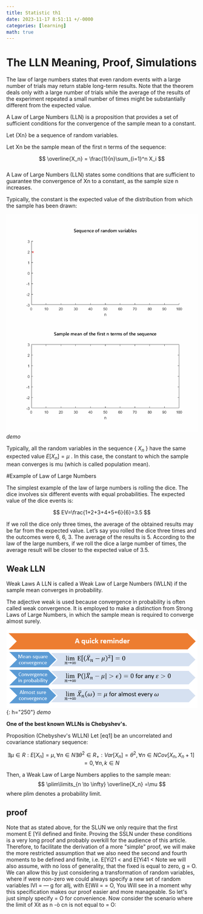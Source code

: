 ```yaml
---
title: Statistic th1
date: 2023-11-17 8:51:11 +/-0000
categories: [learning]
math: true
---
```


# The LLN Meaning, Proof, Simulations

The law of large numbers states that even random events with a large number of trials may return stable long-term results. Note that the theorem deals only with a large number of trials while the average of the results of the experiment repeated a small number of times might be substantially different from the expected value. <br>

A Law of Large Numbers (LLN) is a proposition that provides a set of sufficient conditions for the convergence of the sample mean to a constant.

Let {Xn} be a sequence of random variables.

Let Xn be the sample mean of the first n terms of the sequence:

$$
  \overline{X_n} =  \frac{1}{n}\sum_{i=1}^n X_i  
$$
<br>
A Law of Large Numbers (LLN) states some conditions that are sufficient to guarantee the convergence of Xn to a constant, as the sample size n increases.

Typically, the constant is the expected value of the distribution from which the sample has been drawn:

![g1](/assets/statiistics/H3.5/G1.gif)
_demo_

Typically, all the random variables in the sequence { $X_n$ } have the same expected value  $E\left[ X_n \right] = \mu$ . In this case, the constant to which the sample mean converges is mu (which is called population mean).

#Example of Law of Large Numbers

The simplest example of the law of large numbers is rolling the dice. The dice involves six different events with equal probabilities. The expected value of the dice events is:

$$
EV=\frac{1+2+3+4+5+6}{6}=3.5
$$

 

If we roll the dice only three times, the average of the obtained results may be far from the expected value. Let’s say you rolled the dice three times and the outcomes were 6, 6, 3. The average of the results is 5. According to the law of the large numbers, if we roll the dice a large number of times, the average result will be closer to the expected value of 3.5.


## Weak LLN

Weak Laws
A LLN is called a Weak Law of Large Numbers (WLLN) if the sample mean converges in probability.

The adjective weak is used because convergence in probability is often called weak convergence. It is employed to make a distinction from Strong Laws of Large Numbers, in which the sample mean is required to converge almost surely.

![g1](/assets/statiistics/th1/th1-1.png){: h="250"}
_demo_

**One of the best known WLLNs is Chebyshev's.**

Proposition (Chebyshev's WLLN) Let [eq1] be an uncorrelated and covariance stationary sequence:

$$
\exists\mu\in R :E\left[X_n \right] = \mu, \forall n\in N 
\exists \theta^2 \in R_+ : Var\left[X_n \right]= \theta^2, \forall n \in N 
Cov\left[X_n,X_n+1 \right] = 0, \forall n,k \in N
$$

Then, a Weak Law of Large Numbers applies to the sample mean:
$$
\plim\limits_{n \to \infty} \overline{X_n} =\mu
$$
where plim denotes a probability limit.

## proof

Note that as stated above, for the SLUN we only require that the first moment E [Yil defined and
finite. Proving the SSLN under these conditions is a very long proof and probably overkill for the
audience of this article. Therefore, to facilitate the derivation of a more "simple" proof, we will make the
more restricted assumption that we also need the second and fourth moments to be defined and finite,
i.e. E[Yi21 < and E[Yi41 <
Note we will also assume, with no loss of generality, that the fixed is equal to zero, g = O. We can
allow this by just considering a transformation of random variables, where if were non-zero we could
always specify a new set of random variables IVI = — g for allj, with E[Wil = = O, You Will see
in a moment why this specification makes our proof easier and more manageable. So let's just simply
specify = O for convenience.
Now consider the scenario where the limit of Xit as n -ò cn is not equal to = O:
